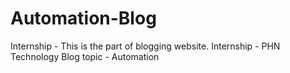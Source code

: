 # Automation-Blog
Internship - This is the part of blogging website.
Internship - PHN Technology
Blog topic - Automation
